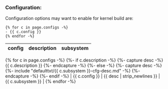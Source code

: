 ### Configuration:

Configuration options may want to enable for kernel build are:


```
{% for c in page.configs -%}
- {{ c.config }}
{% endfor -%}
```

| config | description | subsystem |
---------|-------------|-----------|
{% for c in page.configs -%}
{%- if c.description -%}
    {%- capture desc -%} {{ c.description }} {%- endcapture -%}
{%- else -%}
    {%- capture desc -%} {%- include "defaulttxt/{{ c.subsystem }}-cfg-desc.md" -%} {%- endcapture -%}
{%- endif -%}
| {{ c.config }} | {{ desc | strip_newlines }} | {{ c.subsystem }} |
{% endfor -%}


